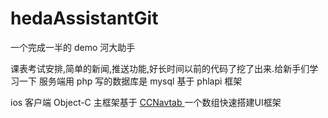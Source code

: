 # hedaAssistantGit
一个完成一半的 demo  河大助手

课表考试安排,简单的新闻,推送功能,好长时间以前的代码了挖了出来.给新手们学习一下
 服务端用 php 写的数据库是 mysql  基于 phlapi 框架
 
 ios 客户端 Object-C  主框架基于    [ CCNavtab ](https://github.com/xiongcaichang/CCNavTab "Title") 一个数组快速搭建UI框架
